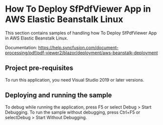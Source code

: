 # How To Deploy SfPdfViewer App in AWS Elastic Beanstalk Linux
This section contains samples of handling how To Deploy SfPdfViewer App in AWS Elastic Beanstalk Linux.

Documentation: https://help.syncfusion.com/document-processing/pdf/pdf-viewer2/blazor/deployment/aws-beanstalk-deployment

## Project pre-requisites
To run this application, you need Visual Studio 2019 or later versions.

## Deploying and running the sample
To debug while running the application, press F5 or select Debug > Start Debugging. To run the sample without debugging, press Ctrl+F5 or selectDebug > Start Without Debugging.